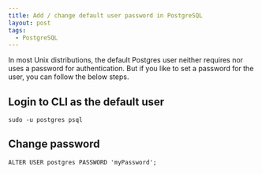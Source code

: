 ```yaml
---
title: Add / change default user password in PostgreSQL
layout: post
tags:
  - PostgreSQL
---
```


In most Unix distributions, the default Postgres user neither requires nor uses a password for authentication. But if you like to set a password for the user, you can follow the below steps.

## Login to CLI as the default user

	sudo -u postgres psql

## Change password

	ALTER USER postgres PASSWORD 'myPassword';
